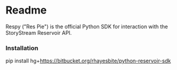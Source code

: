 # Readme #

Respy ("Res Pie") is the official Python SDK for interaction with the StoryStream Reservoir API.

### Installation ###

pip install hg+https://bitbucket.org/rhayesbite/python-reservoir-sdk